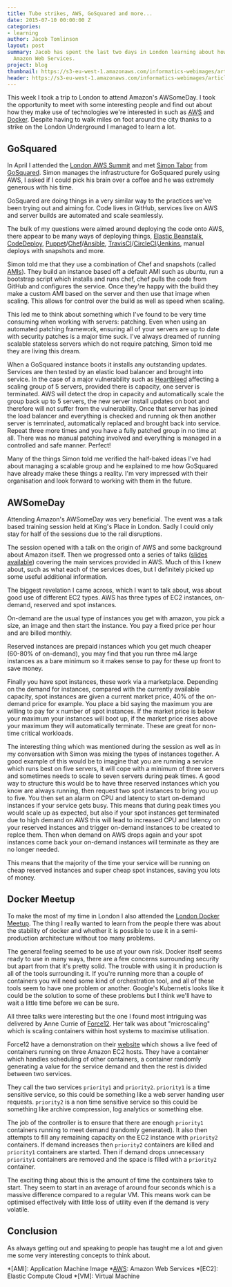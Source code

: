 ```yaml
---
title: Tube strikes, AWS, GoSquared and more...
date: 2015-07-10 00:00:00 Z
categories:
- learning
author: Jacob Tomlinson
layout: post
summary: Jacob has spent the last two days in London learning about how others use
  Amazon Web Services.
project: blog
thumbnail: https://s3-eu-west-1.amazonaws.com/informatics-webimages/articles/2015-07-10-tube-strikes-aws-docker-and-more/thumbnail.jpg
header: https://s3-eu-west-1.amazonaws.com/informatics-webimages/articles/2015-07-10-tube-strikes-aws-docker-and-more/header.jpg
---
```


This week I took a trip to London to attend Amazon's AWSomeDay. I took the opportunity to meet with some interesting people and find out about how they make use of technologies we're interested in such as [AWS][aws] and [Docker][docker]. Despite having to walk miles on foot around the city thanks to a strike on the London Underground I managed to learn a lot.

## GoSquared

In April I attended the [London AWS Summit][aws-summit-london] and met [Simon Tabor][simon-tabor] from [GoSquared][gosquared]. Simon manages the infrastructure for GoSquared purely using AWS, I asked if I could pick his brain over a coffee and he was extremely generous with his time.

GoSquared are doing things in a very similar way to the practices we've been trying out and aiming for. Code lives in GitHub, services live on AWS and server builds are automated and scale seamlessly.

The bulk of my questions were aimed around deploying the code onto AWS, there appear to be many ways of deploying things, [Elastic Beanstalk][aws-elasticbeanstalk], [CodeDeploy][aws-codedeploy], [Puppet][puppet]/[Chef][chef]/[Ansible][ansible], [TravisCI][travis]/[CircleCI][circleci]/[Jenkins][jenkins], manual deploys with snapshots and more.

Simon told me that they use a combination of Chef and snapshots (called [AMIs][aws-ami]). They build an instance based off a default AMI such as ubuntu, run a bootstrap script which installs and runs chef, chef pulls the code from GitHub and configures the service. Once they're happy with the build they make a custom AMI based on the server and then use that image when scaling. This allows for control over the build as well as speed when scaling.

This led me to think about something which I've found to be very time consuming when working with servers: patching. Even when using an automated patching framework, ensuring all of your servers are up to date with security patches is a major time suck. I've always dreamed of running scalable stateless servers which do not require patching, Simon told me they are living this dream.

When a GoSquared instance boots it installs any outstanding updates. Services are then tested by an elastic load balancer and brought into service. In the case of a major vulnerability such as [Heartbleed][heartbleed] affecting a scaling group of 5 servers, provided there is capacity, one server is terminated. AWS will detect the drop in capacity and automatically scale the group back up to 5 servers, the new server install updates on boot and therefore will not suffer from the vulnerability. Once that server has joined the load balancer and everything is checked and running ok then another server is temrinated, automatically replaced and brought back into service. Repeat three more times and you have a fully patched group in no time at all. There was no manual patching involved and everything is managed in a controlled and safe manner. Perfect!

Many of the things Simon told me verified the half-baked ideas I've had about managing a scalable group and he explained to me how GoSquared have already make these things a reality. I'm very impressed with their organisation and look forward to working with them in the future.

## AWSomeDay

Attending Amazon's AWSomeDay was very beneficial. The event was a talk based training session held at King's Place in London. Sadly I could only stay for half of the sessions due to the rail disruptions.

The session opened with a talk on the origin of AWS and some background about Amazon itself. Then we progressed onto a series of talks ([slides available][awsomeday-slides]) covering the main services provided in AWS. Much of this I knew about, such as what each of the services does, but I definitely picked up some useful additional information.

The biggest revelation I came across, which I want to talk about, was about good use of different EC2 types. AWS has three types of EC2 instances, on-demand, reserved and spot instances.

On-demand are the usual type of instances you get with amazon, you pick a size, an image and then start the instance. You pay a fixed price per hour and are billed monthly.

Reserved instances are prepaid instances which you get much cheaper (60-80% of on-demand), you may find that you run three m4.large instances as a bare minimum so it makes sense to pay for these up front to save money.

Finally you have spot instances, these work via a marketplace. Depending on the demand for instances, compared with the currently available capacity, spot instances are given a current market price, 40% of the on-demand price for example. You place a bid saying the maximum you are willing to pay for x number of spot instances. If the market price is below your maximum your instances will boot up, if the market price rises above your maximum they will automatically terminate. These are great for non-time critical workloads.

The interesting thing which was mentioned during the session as well as in my conversation with Simon was mixing the types of instances together. A good example of this would be to imagine that you are running a service which runs best on five servers, it will cope with a minimum of three servers and sometimes needs to scale to seven servers during peak times. A good way to structure this would be to have three reserved instances which you know are always running, then request two spot instances to bring you up to five. You then set an alarm on CPU and latency to start on-demand instances if your service gets busy. This means that during peak times you would scale up as expected, but also if your spot instances get terminated due to high demand on AWS this will lead to increased CPU and latency on your reserved instances and trigger on-demand instances to be created to replce them. Then when demand on AWS drops again and your spot instances come back your on-demand instances will terminate as they are no longer needed.

This means that the majority of the time your service will be running on cheap reserved instances and super cheap spot instances, saving you lots of money.

## Docker Meetup

To make the most of my time in London I also attended the [London Docker Meetup][london-docker-meetup]. The thing I really wanted to learn from the people there was about the stability of docker and whether it is possible to use it in a semi-production architecture without too many problems.

The general feeling seemed to be use at your own risk. Docker itself seems ready to use in many ways, there are a few concerns surrounding security but apart from that it's pretty solid. The trouble with using it in production is all of the tools surrounding it. If you're running more than a couple of containers you will need some kind of orchestration tool, and all of these tools seem to have one problem or another. Google's Kubernetis looks like it could be the solution to some of these problems but I think we'll have to wait a little time before we can be sure.

All three talks were interesting but the one I found most intriguing was delivered by Anne Currie of [Force12][force12]. Her talk was about "microscaling" which is scaling containers within host systems to maximise utilisation.

Force12 have a demonstration on their [website][force12] which shows a live feed of containers running on three Amazon EC2 hosts. They have a container which handles scheduling of other containers, a container randomly generating a value for the service demand and then the rest is divided between two services.

They call the two services `priority1` and `priority2`. `priority1` is a time sensitive service, so this could be something like a web server handing user requests. `priority2` is a non time sensitive service so this could be something like archive compression, log analytics or something else.

The job of the controller is to ensure that there are enough `priority1` containers running to meet demand (randomly generated). It also then attempts to fill any remaining capacity on the EC2 instance with `priority2` containers. If demand increases then `priority2` containers are killed and `priority1` containers are started. Then if demand drops unnecessary `priority1` containers are removed and the space is filled with a `priority2` container.

The exciting thing about this is the amount of time the containers take to start. They seem to start in an average of around four seconds which is a massive difference compared to a regular VM. This means work can be optimised effectively with little loss of utility even if the demand is very volatile.

## Conclusion

As always getting out and speaking to people has taught me a lot and given me some very interesting concepts to think about.

[ansible]: http://www.ansible.com/home
[aws]: http://aws.amazon.com/
[aws-codedeploy]: http://aws.amazon.com/codedeploy/
[aws-elasticbeanstalk]: http://aws.amazon.com/elasticbeanstalk/
[aws-ami]: http://docs.aws.amazon.com/AWSEC2/latest/UserGuide/AMIs.html
[aws-summit-london]: http://aws.amazon.com/summits/london/
[awsomeday-slides]: https://www.slideshare.net/secret/aboOJRKd21HEsg
[chef]: https://www.chef.io/chef/
[circleci]: https://circleci.com/
[docker]: https://www.docker.com/
[force12]: http://force12.io/
[gosquared]: https://www.gosquared.com/
[heartbleed]: http://heartbleed.com/
[jenkins]: https://jenkins-ci.org/
[london-docker-meetup]: http://www.meetup.com/Docker-London/events/222932201/
[puppet]: https://puppetlabs.com/
[simon-tabor]: https://twitter.com/simon_tabor
[travis]: https://travis-ci.org/

*[AMI]: Application Machine Image
*[AWS]: Amazon Web Services
*[EC2]: Elastic Compute Cloud
*[VM]: Virtual Machine
